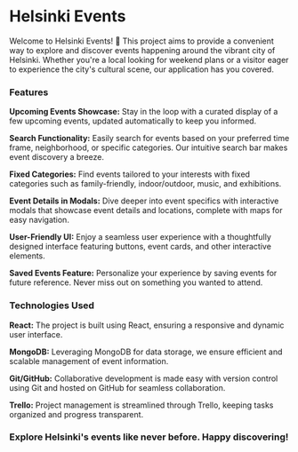 # Helsinki Events 
Welcome to Helsinki Events! 🎉 This project aims to provide a convenient way to explore and discover events happening around the vibrant city of Helsinki. Whether you're a local looking for weekend plans or a visitor eager to experience the city's cultural scene, our application has you covered.

### Features
**Upcoming Events Showcase:** Stay in the loop with a curated display of a few upcoming events, updated automatically to keep you informed.

**Search Functionality:** Easily search for events based on your preferred time frame, neighborhood, or specific categories. Our intuitive search bar makes event discovery a breeze.

**Fixed Categories:** Find events tailored to your interests with fixed categories such as family-friendly, indoor/outdoor, music, and exhibitions.

**Event Details in Modals:** Dive deeper into event specifics with interactive modals that showcase event details and locations, complete with maps for easy navigation.

**User-Friendly UI:** Enjoy a seamless user experience with a thoughtfully designed interface featuring buttons, event cards, and other interactive elements.

**Saved Events Feature:** Personalize your experience by saving events for future reference. Never miss out on something you wanted to attend.

### Technologies Used
**React:** The project is built using React, ensuring a responsive and dynamic user interface.

**MongoDB:** Leveraging MongoDB for data storage, we ensure efficient and scalable management of event information.

**Git/GitHub:** Collaborative development is made easy with version control using Git and hosted on GitHub for seamless collaboration.

**Trello:** Project management is streamlined through Trello, keeping tasks organized and progress transparent.


### Explore Helsinki's events like never before. Happy discovering!

